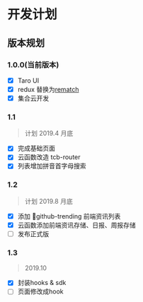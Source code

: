# 开发计划

## 版本规划

### 1.0.0(当前版本)

- [x] Taro UI
- [x] redux 替换为[rematch](https://github.com/rematch/rematch)
- [x] 集合云开发

### 1.1

> 计划 2019.4 月底

- [x] 完成基础页面
- [x] 云函数改造 tcb-router
- [x] 列表增加拼音首字母搜索

### 1.2

> 计划 2019.8 月底

- [x] 添加 github-trending 前端资讯列表
- [x] 云函数添加前端资讯存储、日报、周报存储
- [ ] 发布正式版

### 1.3

> 2019.10

- [x] 封装hooks & sdk
- [ ] 页面修改成hook
